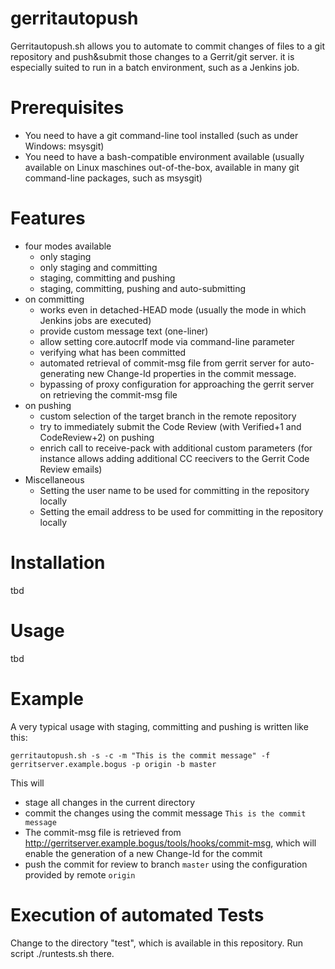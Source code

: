 gerritautopush
==============

Gerritautopush.sh allows you to automate to commit changes of files to a git repository and push&submit those changes to a Gerrit/git server. it is especially suited to run in a batch environment, such as a Jenkins job.

# Prerequisites
* You need to have a git command-line tool installed (such as under Windows: msysgit)
* You need to have a bash-compatible environment available (usually available on Linux maschines out-of-the-box, available in many git command-line packages, such as msysgit)

# Features
* four modes available
  * only staging
  * only staging and committing
  * staging, committing and pushing
  * staging, committing, pushing and auto-submitting
* on committing
  * works even in detached-HEAD mode (usually the mode in which Jenkins jobs are executed)
  * provide custom message text (one-liner)
  * allow setting core.autocrlf mode via command-line parameter
  * verifying what has been committed
  * automated retrieval of commit-msg file from gerrit server for auto-generating new Change-Id properties in the commit message.
  * bypassing of proxy configuration for approaching the gerrit server on retrieving the commit-msg file
* on pushing
  * custom selection of the target branch in the remote repository
  * try to immediately submit the Code Review (with Verified+1 and CodeReview+2) on pushing
  * enrich call to receive-pack with additional custom parameters (for instance allows adding additional CC reecivers to the Gerrit Code Review emails)
* Miscellaneous
  * Setting the user name to be used for committing in the repository locally
  * Setting the email address to be used for committing in the repository locally

# Installation
tbd

# Usage
tbd

# Example
A very typical usage with staging, committing and pushing is written like this:
```
gerritautopush.sh -s -c -m "This is the commit message" -f gerritserver.example.bogus -p origin -b master
```
This will
* stage all changes in the current directory
* commit the changes using the commit message `This is the commit message`
* The commit-msg file is retrieved from http://gerritserver.example.bogus/tools/hooks/commit-msg, which will enable the generation of a new Change-Id for the commit
* push the commit for review to branch `master` using the configuration provided by remote `origin`

# Execution of automated Tests
Change to the directory "test", which is available in this repository.
Run script ./runtests.sh there.
